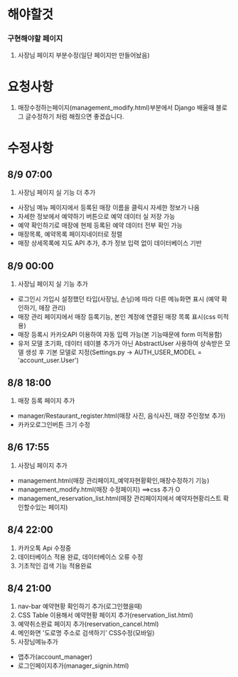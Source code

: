 # 해야할것
### 구현해야할 페이지
1. 사장님 페이지 부분수정(일단 페이지만 만들어놨음)

# 요청사항
1. 매장수정하는페이지(management_modify.html)부분에서 Django 배울때 블로그 글수정하기 처럼 해줬으면 좋겠습니다.

# 수정사항
## 8/9 07:00
1. 사장님 페이지 실 기능 더 추가
 * 사장님 메뉴 페이지에서 등록된 매장 이름을 클릭시 자세한 정보가 나옴
 * 자세한 정보에서 예약하기 버튼으로 예약 데이터 실 저장 가능
 * 예약 확인하기로 매장에 현제 등록된 예약 데이터 전부 확인 가능
 * 매장목록, 예약목록 페이지네이터로 정렬
 * 매장 상세목록에 지도 API 추가, 추가 정보 입력 없이 데이터베이스 기반
 
 ## 8/9 00:00
1. 사장님 페이지 실 기능 추가
 * 로그인시 가입시 설정했던 타입(사장님, 손님)에 따라 다른 메뉴화면 표시 (예약 확인하기,  매장 관리)
 * 매장 관리 페이지에서 매장 등록기능, 본인 계정에 연결된 매장 목록 표시(css 미적용)
 * 매장 등록시 카카오API 이용하여 자동 입력 가능(본 기능때문에 form 미적용함)
 * 유저 모델 초기화, 데이터 테이블 추가가 아닌 AbstractUser 사용하여 상속받은 모델 생성 후 기본 모델로 지정(Settings.py -> AUTH_USER_MODEL = 'account_user.User')
 
 ## 8/8 18:00
1. 매장 등록 페이지 추가
 * manager/Restaurant_register.html(매장 사진, 음식사진, 매장 주인정보 추가)
 * 카카오로그인버튼 크기 수정
 
## 8/6 17:55
1. 사장님 페이지 추가
 * management.html(매장 관리페이지_예약자현황확인,매장수정하기 기능)
 * management_modify.html(매장 수정페이지)  ==>css 추가 O
 * management_reservation_list.html(매장 관리페이지에서 예약자현황리스트 확인할수있는 페이지)
 
## 8/4 22:00
1. 카카오톡 Api 수정중
2. 데이터베이스 적용 완료, 데이터베이스 오류 수정
3. 기초적인 검색 기능 적용완료

## 8/4 21:00
1. nav-bar 예약현황 확인하기 추가(로그인했을때)
2. CSS Table 이용해서 예약현황 페이지 추가(reservation_list.html)
3. 예약취소완료 페이지 추가(reservation_cancel.html)
4. 메인화면 '도로명 주소로 검색하기' CSS수정(모바일)
5. 사장님메뉴추가
 * 앱추가(account_manager)
 * 로그인페이지추가(manager_signin.html)



 





